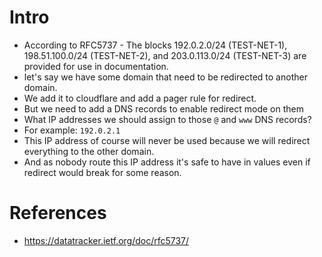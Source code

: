 # Intro

* According to RFC5737 - The blocks 192.0.2.0/24 (TEST-NET-1), 198.51.100.0/24 (TEST-NET-2), and 203.0.113.0/24 (TEST-NET-3) are provided for use in documentation.
* let's say we have some domain that need to be redirected to another domain.
* We add it to cloudflare and add a pager rule for redirect.
* But we need to add a DNS records to enable redirect mode on them
* What IP addresses we should assign to those `@` and `www` DNS records?
* For example: `192.0.2.1`
* This IP address of course will never be used because we will redirect everything to the other domain.
* And as nobody route this IP address it's safe to have in values even if redirect would break for some reason.

# References

* https://datatracker.ietf.org/doc/rfc5737/

